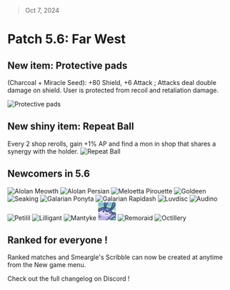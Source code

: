 > Oct 7, 2024

# Patch 5.6: Far West

## New item: Protective pads

(Charcoal + Miracle Seed): +80 Shield, +6 Attack ; Attacks deal double damage on shield. User is protected from recoil and retaliation damage.

![Protective pads](https://raw.githubusercontent.com/keldaanCommunity/pokemonAutoChess/refs/heads/master/app/public/src/assets/item%7Btps%7D/PROTECTIVE_PADS.png)

##  New shiny item: Repeat Ball

Every 2 shop rerolls, gain +1% AP and find a mon in shop that shares a synergy with the holder. 
![Repeat Ball](https://raw.githubusercontent.com/keldaanCommunity/pokemonAutoChess/refs/heads/master/app/public/src/assets/item%7Btps%7D/REPEAT_BALL.png)

## Newcomers in 5.6

![Alolan Meowth](https://raw.githubusercontent.com/PMDCollab/SpriteCollab/master/portrait/0052/0001/Normal.png)
![Alolan Persian](https://raw.githubusercontent.com/PMDCollab/SpriteCollab/master/portrait/0053/0001/Normal.png)
![Meloetta Pirouette](https://raw.githubusercontent.com/PMDCollab/SpriteCollab/master/portrait/0648/0001/Normal.png)
![Goldeen](https://raw.githubusercontent.com/PMDCollab/SpriteCollab/master/portrait/0118/Normal.png)
![Seaking](https://raw.githubusercontent.com/PMDCollab/SpriteCollab/master/portrait/0119/Normal.png)
![Galarian Ponyta](https://raw.githubusercontent.com/PMDCollab/SpriteCollab/master/portrait/0077/0001/Normal.png)
![Galarian Rapidash](https://raw.githubusercontent.com/PMDCollab/SpriteCollab/master/portrait/0078/0001/Normal.png)
![Luvdisc](https://raw.githubusercontent.com/PMDCollab/SpriteCollab/master/portrait/0370/Normal.png)
![Audino](https://raw.githubusercontent.com/PMDCollab/SpriteCollab/master/portrait/0531/Normal.png)
![Petilil](https://raw.githubusercontent.com/PMDCollab/SpriteCollab/master/portrait/0548/Normal.png)
![Lilligant](https://raw.githubusercontent.com/PMDCollab/SpriteCollab/master/portrait/0549/Normal.png)
![Mantyke](https://raw.githubusercontent.com/PMDCollab/SpriteCollab/master/portrait/0458/Normal.png)
![Mantine](https://raw.githubusercontent.com/PMDCollab/SpriteCollab/master/portrait/0226/Normal.png)
![Remoraid](https://raw.githubusercontent.com/PMDCollab/SpriteCollab/master/portrait/0223/Normal.png)
![Octillery](https://raw.githubusercontent.com/PMDCollab/SpriteCollab/master/portrait/0224/Normal.png)

## Ranked for everyone !

Ranked matches and Smeargle's Scribble can now be created at anytime from the New game menu.

Check out the full changelog on Discord !
